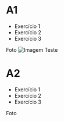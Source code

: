 # A1
- Exercício 1
- Exercício 2
- Exercício 3

Foto
<img src="https://www.google.com/url?sa=i&url=https%3A%2F%2Fwww.adobe.com%2Fbr%2Fproducts%2Ffirefly%2Ffeatures%2Ftext-to-image.html&psig=AOvVaw2gkuaTj9RF_p4ROIrxJw1b&ust=1708706939596000&source=images&cd=vfe&opi=89978449&ved=0CBIQjRxqFwoTCLDz1MOzv4QDFQAAAAAdAAAAABAE" alt="Imagem Teste">

# A2
- Exercício 1
- Exercício 2
- Exercício 3

Foto
